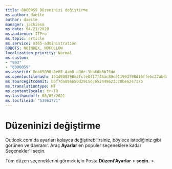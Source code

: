 ```yaml
---
title: 8000059 Düzeninizi değiştirme
ms.author: daeite
author: daeite
manager: jackiesm
ms.date: 04/21/2020
ms.audience: ITPro
ms.topic: article
ms.service: o365-administration
ROBOTS: NOINDEX, NOFOLLOW
localization_priority: Normal
ms.custom:
- "993"
- "8000059"
ms.assetid: 8ea65090-8e05-4ab8-a30c-3bb6db6b75dd
ms.openlocfilehash: 153d908298e5fcfe8417f45ac89c911993f98d16ffe5c27abda4b6f3959002c0
ms.sourcegitcommit: b5f7da89a650d2915dc652449623c78be6247175
ms.translationtype: MT
ms.contentlocale: tr-TR
ms.lasthandoff: 08/05/2021
ms.locfileid: "53963771"
---
```

# <a name="how-to-change-your-layout"></a>Düzeninizi değiştirme

Outlook.com'da ayarları kolayca değiştirebilirsiniz, böylece istediğiniz gibi görünen ve davranır. Araç **Ayarlar** en popüler seçeneklere kadar Seçenekler'i seçin.

Tüm düzen seçeneklerini görmek için Posta **Düzeni'Ayarlar**  >  **seçin.**  >  [](https://outlook.live.com/mail/options/mail/layout)
  